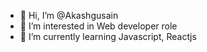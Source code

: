 - 👋 Hi, I’m @Akashgusain
- 👀 I’m interested in Web developer role
- 🌱 I’m currently learning Javascript, Reactjs



